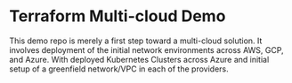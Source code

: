 # Terraform Multi-cloud Demo

This demo repo is merely a first step toward a multi-cloud solution. It involves deployment of the initial network environments across AWS, GCP, and Azure. With deployed Kubernetes Clusters across Azure and initial setup of a greenfield network/VPC in each of the providers.


